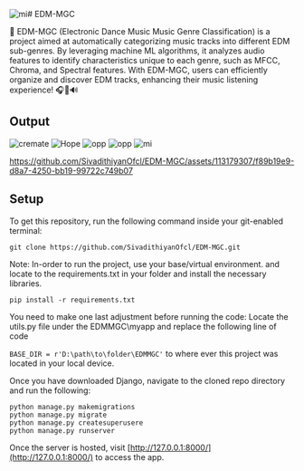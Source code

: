 ![mi](https://github.com/SivadithiyanOfcl/EDM-MGC/assets/113179307/d41e8014-936a-44a0-a886-c3f916a88e3c)# EDM-MGC


🎵 EDM-MGC (Electronic Dance Music Music Genre Classification) is a project aimed at automatically categorizing music tracks into different EDM sub-genres. By leveraging machine ML algorithms, it analyzes audio features to identify characteristics unique to each genre, such as MFCC, Chroma, and Spectral features. With EDM-MGC, users can efficiently organize and discover EDM tracks, enhancing their music listening experience! 🎧💃🔊

## Output

![cremate](https://github.com/SivadithiyanOfcl/EDM-MGC/assets/113179307/e105b5f3-38e9-4068-9b7e-fa33af1b737e)
![Hope](https://github.com/SivadithiyanOfcl/EDM-MGC/assets/113179307/184ddf35-98d5-483c-83c9-897077ebb3af)
![opp](https://github.com/SivadithiyanOfcl/EDM-MGC/assets/113179307/b7a60d98-e34f-441c-950a-8ab7019226e2)
![opp](https://github.com/SivadithiyanOfcl/EDM-MGC/assets/113179307/f0f686b3-41b0-4a2c-9c56-383e8799c7a5)
![mi](https://github.com/SivadithiyanOfcl/EDM-MGC/assets/113179307/bca88fb0-0163-4ffc-87cf-72c73ba6a62c)


https://github.com/SivadithiyanOfcl/EDM-MGC/assets/113179307/f89b19e9-d8a7-4250-bb19-99722c749b07



## Setup
To get this repository, run the following command inside your git-enabled terminal:

```git clone https://github.com/SivadithiyanOfcl/EDM-MGC.git```

Note: In-order to run the project, use your base/virtual environment. and locate to the requirements.txt in your folder and install the necessary libraries.

```pip install -r requirements.txt```

You need to make one last adjustment before running the code:
Locate the utils.py file under the EDMMGC\myapp and replace the following line of code

```BASE_DIR = r'D:\path\to\folder\EDMMGC'``` to where ever this project was located in your local device.

Once you have downloaded Django, navigate to the cloned repo directory and run the following:

```
python manage.py makemigrations
python manage.py migrate
python manage.py createsuperusere
python manage.py runserver
```

Once the server is hosted, visit [http://127.0.0.1:8000/](http://127.0.0.1:8000/) to access the app.

